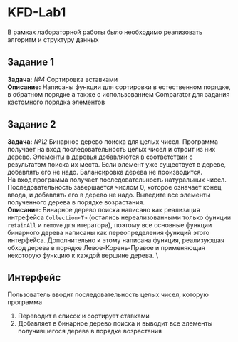 # KFD-Lab1
В рамках лабораторной работы было необходимо реализовать алгоритм и структуру данных 
## Задание 1
**Задача:** _№4_ Сортировка вставками\
**Описание:** Написаны функции для сортировки в естественном порядке, в обратном порядке а также с использованием Comparator для задания кастомного порядка элементов
## Задание 2
**Задача:** _№12_ Бинарное дерево поиска для целых чисел. Программа получает на вход последовательность целых чисел и строит из них дерево. Элементы в деревья добавляются в соответствии с результатом поиска их места. Если элемент уже существует в дереве, добавлять его не надо. Балансировка дерева не производится. \
На вход программа получает последовательность натуральных чисел. Последовательность завершается числом 0, которое означает конец ввода, и добавлять его в дерево не надо. Выведите все элементы полученного дерева в порядке возрастания. \
**Описание:** Бинарное дерево поиска написано как реализация интрефейса `Collection<T>` (остались нереализованными только функции `retainAll` и `remove` для итератора), поэтому все основные функции бинарного дерева написаны как переопределения функций этого интерфейса. Дополнительно к этому написана функция, реализующая обход дерева в порядке Левое-Корень-Правое и применяющая некоторую функцию к каждой вершине дерева. \
## Интерфейс
Пользователь вводит последовательность целых чисел, которую программа
1. Переводит в список и сортирует ставками
2. Добавляет в бинарное дерево поиска и выводит все элементы получившегося дерева в порядке возрастания
